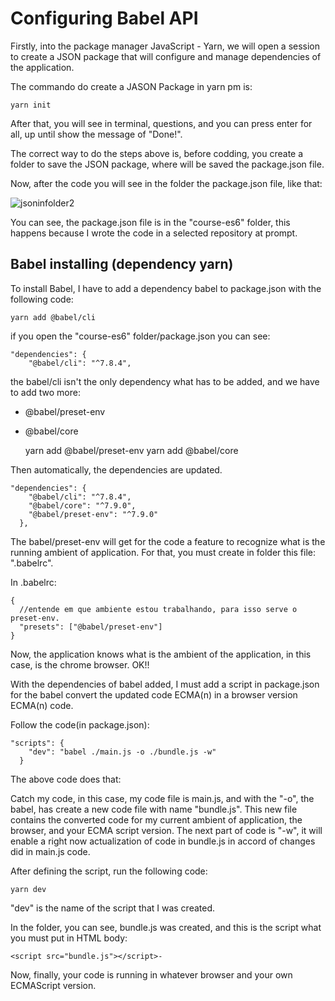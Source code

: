 # Configuring Babel API

Firstly, into the package manager JavaScript - Yarn, we will open a session to create a JSON package that will configure and manage dependencies of the application.

The commando do create a JASON Package in yarn pm is:

    yarn init

After that, you will see in terminal, questions, and you can press enter for all, up until show the message of "Done!".

The correct way to do the steps above is, before codding, you create a folder to save the JSON package, where will be saved the package.json file.

Now, after the code you will see in the folder the package.json file, like that:

![jsoninfolder2](https://user-images.githubusercontent.com/62850277/78591788-5d6b0900-781a-11ea-8f3e-561b1eb04d7d.png)


You can see, the package.json file is in the "course-es6" folder, this happens because I wrote the code in a selected repository at prompt.

## Babel installing (dependency yarn)

To install Babel, I have to add a dependency babel to package.json with the following code:

    yarn add @babel/cli

if you open the "course-es6" folder/package.json you can see:

    "dependencies": {
        "@babel/cli": "^7.8.4",

the babel/cli isn't the only dependency what has to be added, and we have to add two more:

- @babel/preset-env
- @babel/core


    yarn add @babel/preset-env
    yarn add @babel/core

Then automatically, the dependencies are updated.

    "dependencies": {
        "@babel/cli": "^7.8.4",
        "@babel/core": "^7.9.0",
        "@babel/preset-env": "^7.9.0"
      },

The babel/preset-env will get for the code a feature to recognize what is the running ambient of application. For that, you must create in folder this file: ".babelrc".

In .babelrc:

    {
      //entende em que ambiente estou trabalhando, para isso serve o preset-env.
      "presets": ["@babel/preset-env"]
    }

Now, the application knows what is the ambient of the application, in this case, is the chrome browser. OK!!

With the dependencies of babel added, I must add a script in package.json for the babel convert the updated code ECMA(n) in a browser version ECMA(n) code.

Follow the code(in package.json):

    "scripts": {
        "dev": "babel ./main.js -o ./bundle.js -w"
      }

The above code does that:

Catch my code, in this case, my code file is main.js, and with the "-o", the babel, has create a new code file with name "bundle.js". This new file contains the converted code for my current ambient of application, the browser, and your ECMA script version. The next part of code is "-w", it will enable a right now actualization of code in bundle.js in accord of changes did in main.js code.

After defining the script, run the following code:

    yarn dev

"dev" is the name of the script that I was created.

In the folder, you can see, bundle.js was created, and this is the script what you must put in HTML body:

    <script src="bundle.js"></script>-

Now, finally, your code is running in whatever browser and your own ECMAScript version.